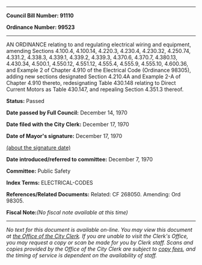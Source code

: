 

********

**Council Bill Number: 91110**
   
**Ordinance Number: 99523**
********

 AN ORDINANCE relating to and regulating electrical wiring and equipment, amending Sections 4.100.4, 4.100.14, 4.220.3, 4.230.4, 4.230.32, 4.250.74, 4.331.2, 4.338.3, 4.339.1, 4.339.2, 4.339.3, 4.370.6, 4.370.7, 4.380.13, 4.430.34, 4.500.1, 4.550.12, 4.551.12, 4.555.4, 4.555.9, 4.555.10, 4.600.36, and Example 2 of Chapter 4.910 of the Electrical Code (Ordinance 98305), adding new sections designated Section 4.210.4A and Example 2-A of Chapter 4.910 thereto, redesignating Table 430.148 relating to Direct Current Motors as Table 430.147, and repealing Section 4.351.3 thereof.

**Status:** Passed
   
**Date passed by Full Council:** December 14, 1970
   
**Date filed with the City Clerk:** December 17, 1970
   
**Date of Mayor's signature:** December 17, 1970
   
[(about the signature date)](/~public/approvaldate.htm)
   
   
   
**Date introduced/referred to committee:** December 7, 1970
   
**Committee:** Public Safety
   
   
**Index Terms:** ELECTRICAL-CODES

**References/Related Documents:** Related: CF 268050. Amending: Ord 98305.

**Fiscal Note:**_(No fiscal note available at this time)_
********

_No text for this document is available on-line. You may view this document at [the Office of the City Clerk](http://www.seattle.gov/leg/clerk/contactUs.htm). If you are unable to visit the Clerk's Office, you may request a copy or scan be made for you by Clerk staff. Scans and copies provided by the Office of the City Clerk are subject to [copy fees](http://clerk.seattle.gov/~public/clerkfees.htm), and the timing of service is dependent on the availability of staff._

